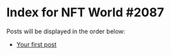 # Index for NFT World #2087
Posts will be displayed in the order below:

- [Your first post](./001-first.md)

